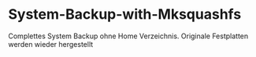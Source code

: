 # System-Backup-with-Mksquashfs
Complettes System Backup ohne Home Verzeichnis. Originale Festplatten werden wieder hergestellt
